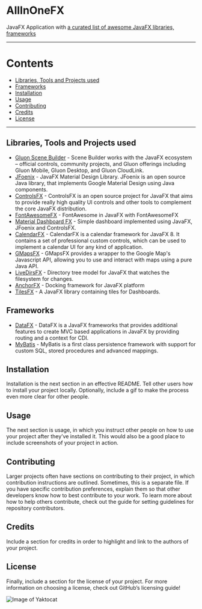 # AllInOneFX

JavaFX Application with [a curated list of awesome JavaFX libraries, frameworks](https://github.com/guigarage/AwesomeJavaFX)


----

# Contents

- [Libraries, Tools and Projects used](#libraries-tools-and-projects-used)
- [Frameworks](#frameworks)
- [Installation](#installation)
- [Usage](#usage)
- [Contributing](#contributing)
- [Credits](#credits)
- [License](#license)

----

## Libraries, Tools and Projects used
- [Gluon Scene Builder](http://gluonhq.com/labs/scene-builder/) - Scene Builder works with the JavaFX ecosystem – official controls, community projects, and Gluon offerings including Gluon Mobile, Gluon Desktop, and Gluon CloudLink.
- [JFoenix](http://www.jfoenix.com/) - JavaFX Material Design Library. JFoenix is an open source Java library, that implements Google Material Design using Java components.
- [ControlsFX](http://fxexperience.com/controlsfx/) - ControlsFX is an open source project for JavaFX that aims to provide really high quality UI controls and other tools to complement the core JavaFX distribution.
- [FontAwesomeFX](https://bitbucket.org/Jerady/fontawesomefx) - FontAwesome in JavaFX with FontAwesomeFX
- [Material Dashboard FX](https://github.com/mlayah/material-dashboard-fx) - Simple dashboard implemented using JavaFX, JFoenix and ControlsFX.
- [CalendarFX](http://dlsc.com/products/calendarfx/) - CalendarFX is a calendar framework for JavaFX 8. It contains a set of professional custom controls, which can be used to implement a calendar UI for any kind of application.
- [GMapsFX](http://rterp.github.io/GMapsFX/) - GMapsFX provides a wrapper to the Google Map's Javascript API, allowing you to use and interact with maps using a pure Java API.
- [LiveDirsFX](https://github.com/TomasMikula/LiveDirsFX) - Directory tree model for JavaFX that watches the filesystem for changes.
- [AnchorFX](https://github.com/alexbodogit/AnchorFX) - Docking framework for JavaFX platform
- [TilesFX](https://github.com/HanSolo/tilesfx) - A JavaFX library containing tiles for Dashboards.

## Frameworks
- [DataFX](https://github.com/guigarage/DataFX) - DataFX is a JavaFX frameworks that provides additional features to create MVC based applications in JavaFX by providing routing and a context for CDI.
- [MyBatis](http://www.mybatis.org/mybatis-3/) - MyBatis is a first class persistence framework with support for custom SQL, stored procedures and advanced mappings.

## Installation 
Installation is the next section in an effective README. Tell other users how to install your project locally. Optionally, include a gif to make the process even more clear for other people.

## Usage
The next section is usage, in which you instruct other people on how to use your project after they’ve installed it. This would also be a good place to include screenshots of your project in action.

## Contributing
Larger projects often have sections on contributing to their project, in which contribution instructions are outlined. Sometimes, this is a separate file. If you have specific contribution preferences, explain them so that other developers know how to best contribute to your work. To learn more about how to help others contribute, check out the guide for setting guidelines for repository contributors.

## Credits
Include a section for credits in order to highlight and link to the authors of your project.

## License
Finally, include a section for the license of your project. For more information on choosing a license, check out GitHub’s licensing guide!

![Image of Yaktocat](https://octodex.github.com/images/yaktocat.png)
